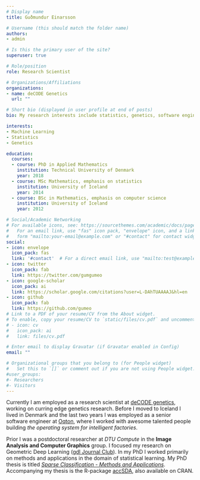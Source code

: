 ```yaml
---
# Display name
title: Guðmundur Einarsson

# Username (this should match the folder name)
authors:
- admin

# Is this the primary user of the site?
superuser: true

# Role/position
role: Research Scientist

# Organizations/Affiliations
organizations:
- name: deCODE Genetics
  url: ""

# Short bio (displayed in user profile at end of posts)
bio: My research interests include statistics, genetics, software engineering and machine learning.

interests:
- Machine Learning
- Statistics
- Genetics

education:
  courses:
  - course: PhD in Applied Mathematics
    institution: Technical University of Denmark
    year: 2018
  - course: MSc Mathematics, emphasis on statistics
    institution: University of Iceland
    year: 2014
  - course: BSc in Mathematics, emphasis on computer science 
    institution: University of Iceland
    year: 2012

# Social/Academic Networking
# For available icons, see: https://sourcethemes.com/academic/docs/page-builder/#icons
#   For an email link, use "fas" icon pack, "envelope" icon, and a link in the
#   form "mailto:your-email@example.com" or "#contact" for contact widget.
social:
- icon: envelope
  icon_pack: fas
  link: '#contact'  # For a direct email link, use "mailto:test@example.org".
- icon: twitter
  icon_pack: fab
  link: https://twitter.com/gumgumeo
- icon: google-scholar
  icon_pack: ai
  link: https://scholar.google.com/citations?user=L-DAhTUAAAAJ&hl=en
- icon: github
  icon_pack: fab
  link: https://github.com/gumeo
# Link to a PDF of your resume/CV from the About widget.
# To enable, copy your resume/CV to `static/files/cv.pdf` and uncomment the lines below.
# - icon: cv
#   icon_pack: ai
#   link: files/cv.pdf

# Enter email to display Gravatar (if Gravatar enabled in Config)
email: ""

# Organizational groups that you belong to (for People widget)
#   Set this to `[]` or comment out if you are not using People widget.
#user_groups:
#- Researchers
#- Visitors
---
```


Currently I am employed as a research scientist at [deCODE genetics](https://www.decode.com/), working on curring edge genetics research. Before I moved to Iceland I lived in Denmark and the last two years I was employed as a senior software engineer at [Oqton](https://www.oqton.com/), where I worked with awesome talented people building *the operating system for intelligent factories*.

Prior I was a postdoctoral researcher at *DTU Compute* in the **Image Analysis and Computer Graphics** group. I focused my research on Geometric Deep Learning ([gdl Journal Club](http://geo-dl.compute.dtu.dk)). In my PhD I worked primarily on methods and applications in the domain of statistical learning. My PhD thesis is titled [*Sparse Classification - Methods and Applications*](http://orbit.dtu.dk/ws/files/146993098/phd471_Einarsson_G.pdf). Accompanying my thesis is the R-package [accSDA](https://github.com/gumeo/accSDA), also available on CRAN.